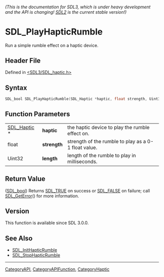 ###### (This is the documentation for SDL3, which is under heavy development and the API is changing! [SDL2](https://wiki.libsdl.org/SDL2/) is the current stable version!)
# SDL_PlayHapticRumble

Run a simple rumble effect on a haptic device.

## Header File

Defined in [<SDL3/SDL_haptic.h>](https://github.com/libsdl-org/SDL/blob/main/include/SDL3/SDL_haptic.h)

## Syntax

```c
SDL_bool SDL_PlayHapticRumble(SDL_Haptic *haptic, float strength, Uint32 length);
```

## Function Parameters

|                            |              |                                                      |
| -------------------------- | ------------ | ---------------------------------------------------- |
| [SDL_Haptic](SDL_Haptic) * | **haptic**   | the haptic device to play the rumble effect on.      |
| float                      | **strength** | strength of the rumble to play as a 0-1 float value. |
| Uint32                     | **length**   | length of the rumble to play in milliseconds.        |

## Return Value

([SDL_bool](SDL_bool)) Returns [SDL_TRUE](SDL_TRUE) on success or
[SDL_FALSE](SDL_FALSE) on failure; call [SDL_GetError](SDL_GetError)() for
more information.

## Version

This function is available since SDL 3.0.0.

## See Also

- [SDL_InitHapticRumble](SDL_InitHapticRumble)
- [SDL_StopHapticRumble](SDL_StopHapticRumble)

----
[CategoryAPI](CategoryAPI), [CategoryAPIFunction](CategoryAPIFunction), [CategoryHaptic](CategoryHaptic)

